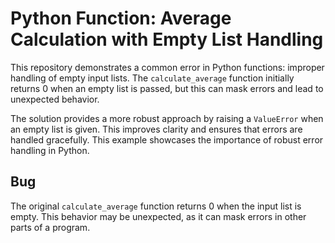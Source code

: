 # Python Function: Average Calculation with Empty List Handling

This repository demonstrates a common error in Python functions: improper handling of empty input lists. The `calculate_average` function initially returns 0 when an empty list is passed, but this can mask errors and lead to unexpected behavior.

The solution provides a more robust approach by raising a `ValueError` when an empty list is given. This improves clarity and ensures that errors are handled gracefully. This example showcases the importance of robust error handling in Python.

## Bug
The original `calculate_average` function returns 0 when the input list is empty. This behavior may be unexpected, as it can mask errors in other parts of a program.